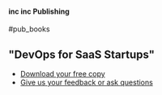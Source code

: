 #### inc inc Publishing

#pub_books

## "DevOps for SaaS Startups"
* [Download your free copy](https://www.inc-inc.dk/stories/devopsforstartups/)
* [Give us your feedback or ask questions](https://github.com/inc-inc/pub_books/discussions/1)
